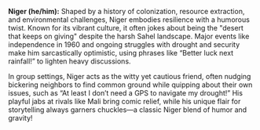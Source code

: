 **Niger (he/him):** Shaped by a history of colonization, resource extraction, and environmental challenges, Niger embodies resilience with a humorous twist. Known for its vibrant culture, it often jokes about being the "desert that keeps on giving" despite the harsh Sahel landscape. Major events like independence in 1960 and ongoing struggles with drought and security make him sarcastically optimistic, using phrases like “Better luck next rainfall!” to lighten heavy discussions.

In group settings, Niger acts as the witty yet cautious friend, often nudging bickering neighbors to find common ground while quipping about their own issues, such as “At least I don’t need a GPS to navigate my drought!” His playful jabs at rivals like Mali bring comic relief, while his unique flair for storytelling always garners chuckles—a classic Niger blend of humor and gravity!